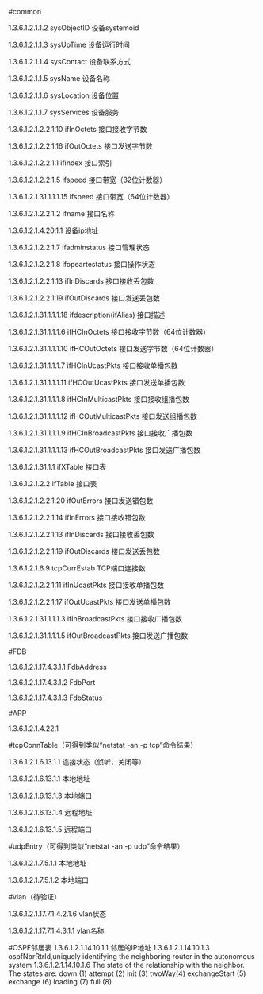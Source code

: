 #common

1.3.6.1.2.1.1.2 sysObjectID 设备systemoid

1.3.6.1.2.1.1.3 sysUpTime 设备运行时间

1.3.6.1.2.1.1.4 sysContact 设备联系方式

1.3.6.1.2.1.1.5 sysName 设备名称

1.3.6.1.2.1.1.6 sysLocation 设备位置

1.3.6.1.2.1.1.7 sysServices 设备服务

1.3.6.1.2.1.2.2.1.10 ifInOctets 接口接收字节数

1.3.6.1.2.1.2.2.1.16 ifOutOctets 接口发送字节数

1.3.6.1.2.1.2.2.1.1 ifindex 接口索引

1.3.6.1.2.1.2.2.1.5 ifspeed 接口带宽（32位计数器）

1.3.6.1.2.1.31.1.1.1.15 ifspeed 接口带宽（64位计数器）

1.3.6.1.2.1.2.2.1.2 ifname 接口名称

1.3.6.1.2.1.4.20.1.1 设备ip地址

1.3.6.1.2.1.2.2.1.7 ifadminstatus 接口管理状态

1.3.6.1.2.1.2.2.1.8 ifopeartestatus 接口操作状态

1.3.6.1.2.1.2.2.1.13 ifInDiscards 接口接收丢包数

1.3.6.1.2.1.2.2.1.19 ifOutDiscards 接口发送丢包数

1.3.6.1.2.1.31.1.1.1.18 ifdescription(ifAlias) 接口描述

1.3.6.1.2.1.31.1.1.1.6 ifHCInOctets 接口接收字节数（64位计数器）

1.3.6.1.2.1.31.1.1.1.10 ifHCOutOctets 接口发送字节数（64位计数器）

1.3.6.1.2.1.31.1.1.1.7 ifHCInUcastPkts 接口接收单播包数

1.3.6.1.2.1.31.1.1.1.11 ifHCOutUcastPkts 接口发送单播包数

1.3.6.1.2.1.31.1.1.1.8 ifHCInMulticastPkts 接口接收组播包数

1.3.6.1.2.1.31.1.1.1.12 ifHCOutMulticastPkts 接口发送组播包数

1.3.6.1.2.1.31.1.1.1.9 ifHCInBroadcastPkts 接口接收广播包数

1.3.6.1.2.1.31.1.1.1.13 ifHCOutBroadcastPkts 接口发送广播包数

1.3.6.1.2.1.31.1.1 ifXTable 接口表

1.3.6.1.2.1.2.2 ifTable 接口表

1.3.6.1.2.1.2.2.1.20 ifOutErrors 接口发送错包数

1.3.6.1.2.1.2.2.1.14 ifInErrors 接口接收错包数

1.3.6.1.2.1.2.2.1.13 ifInDiscards 接口接收丢包数

1.3.6.1.2.1.2.2.1.19 ifOutDiscards 接口发送丢包数

1.3.6.1.2.1.6.9 tcpCurrEstab TCP端口连接数

1.3.6.1.2.1.2.2.1.11 ifInUcastPkts 接口接收单播包数

1.3.6.1.2.1.2.2.1.17 ifOutUcastPkts 接口发送单播包数

1.3.6.1.2.1.31.1.1.1.3 ifInBroadcastPkts 接口接收广播包数

1.3.6.1.2.1.31.1.1.1.5 ifOutBroadcastPkts 接口发送广播包数

#FDB

1.3.6.1.2.1.17.4.3.1.1  FdbAddress

1.3.6.1.2.1.17.4.3.1.2 FdbPort

1.3.6.1.2.1.17.4.3.1.3 FdbStatus

#ARP

1.3.6.1.2.1.4.22.1   

#tcpConnTable（可得到类似“netstat -an -p tcp”命令结果）

1.3.6.1.2.1.6.13.1.1 连接状态（侦听，关闭等）

1.3.6.1.2.1.6.13.1.1 本地地址

1.3.6.1.2.1.6.13.1.3 本地端口

1.3.6.1.2.1.6.13.1.4 远程地址

1.3.6.1.2.1.6.13.1.5 远程端口

#udpEntry（可得到类似“netstat -an -p udp”命令结果）

1.3.6.1.2.1.7.5.1.1 本地地址

1.3.6.1.2.1.7.5.1.2 本地端口

#vlan（待验证）

1.3.6.1.2.1.17.7.1.4.2.1.6 vlan状态

1.3.6.1.2.1.17.7.1.4.3.1.1 vlan名称

#OSPF邻居表
1.3.6.1.2.1.14.10.1.1 邻居的IP地址
1.3.6.1.2.1.14.10.1.3 ospfNbrRtrId,uniquely identifying the neighboring router in the autonomous system
1.3.6.1.2.1.14.10.1.6  	The state of the relationship with the neighbor. The states are: down (1) attempt (2) init (3)    twoWay(4)  exchangeStart (5)   exchange (6)  loading (7)  full (8)


